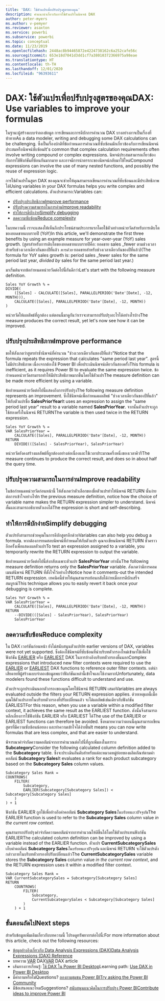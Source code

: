```yaml
---
title: 'DAX: ใช้ตัวแปรเพื่อปรับปรุงสูตรของคุณ'
description: คำแนะนำเกี่ยวกับการใช้ตัวแปรในนิพจน์ DAX
author: peter-myers
ms.author: v-pemyer
ms.reviewer: asaxton
ms.service: powerbi
ms.subservice: powerbi
ms.topic: conceptual
ms.date: 11/23/2019
ms.openlocfilehash: 2448ac8b94465872e4224738162c6a252cafe56c
ms.sourcegitcommit: 653e18d7041d3dd1cf7a38010372366975a98eae
ms.translationtype: HT
ms.contentlocale: th-TH
ms.lasthandoff: 12/01/2020
ms.locfileid: "96393611"
---
```

# <a name="dax-use-variables-to-improve-your-formulas"></a><span data-ttu-id="6ac24-103">DAX: ใช้ตัวแปรเพื่อปรับปรุงสูตรของคุณ</span><span class="sxs-lookup"><span data-stu-id="6ac24-103">DAX: Use variables to improve your formulas</span></span>

<span data-ttu-id="6ac24-104">ในฐานะผู้สร้างแบบจำลองข้อมูล การเขียนและการดีบักการคำนวณ DAX บางอย่างอาจเป็นเรื่องที่ท้าทาย</span><span class="sxs-lookup"><span data-stu-id="6ac24-104">As a data modeler, writing and debugging some DAX calculations can be challenging.</span></span> <span data-ttu-id="6ac24-105">ซึ่งเป็นเรื่องปกติที่ข้อกำหนดการคำนวณที่ซับซ้อนมักเกี่ยวข้องกับการเขียนนิพจน์ประสมหรือนิพจน์ซับซ้อน</span><span class="sxs-lookup"><span data-stu-id="6ac24-105">It's common that complex calculation requirements often involve writing compound or complex expressions.</span></span> <span data-ttu-id="6ac24-106">นิพจน์ประสมสามารถเกี่ยวข้องกับการใช้ฟังก์ชันที่ซ้อนกันมากมาย และอาจมีการนำตรรกะของนิพจน์กลับมาใช้ใหม่</span><span class="sxs-lookup"><span data-stu-id="6ac24-106">Compound expressions can involve the use of many nested functions, and possibly the reuse of expression logic.</span></span>

<span data-ttu-id="6ac24-107">การใช้ตัวแปรในสูตร DAX ของคุณจะช่วยให้คุณสามารถเขียนการคำนวณที่ซับซ้อนและมีประสิทธิภาพได้</span><span class="sxs-lookup"><span data-stu-id="6ac24-107">Using variables in your DAX formulas helps you write complex and efficient calculations.</span></span> <span data-ttu-id="6ac24-108">ตัวแปรสามารถ:</span><span class="sxs-lookup"><span data-stu-id="6ac24-108">Variables can:</span></span>

- [<span data-ttu-id="6ac24-109">ปรับปรุงประสิทธิภาพ</span><span class="sxs-lookup"><span data-stu-id="6ac24-109">Improve performance</span></span>](#improve-performance)
- [<span data-ttu-id="6ac24-110">ปรับปรุงความสามารถในการอ่าน</span><span class="sxs-lookup"><span data-stu-id="6ac24-110">Improve readability</span></span>](#improve-readability)
- [<span data-ttu-id="6ac24-111">ทำให้การดีบักง่าย</span><span class="sxs-lookup"><span data-stu-id="6ac24-111">Simplify debugging</span></span>](#simplify-debugging)
- [<span data-ttu-id="6ac24-112">ลดความซับซ้อน</span><span class="sxs-lookup"><span data-stu-id="6ac24-112">Reduce complexity</span></span>](#reduce-complexity)

<span data-ttu-id="6ac24-113">ในบทความนี้ เราจะแสดงให้เห็นถึงประโยชน์สามประการแรกโดยใช้ตัวอย่างหน่วยวัดสำหรับการเติบโตของยอดขายแบบรายปี (YoY)</span><span class="sxs-lookup"><span data-stu-id="6ac24-113">In this article, we'll demonstrate the first three benefits by using an example measure for year-over-year (YoY) sales growth.</span></span> <span data-ttu-id="6ac24-114">(สูตรสำหรับการเติบโตของยอดขายแบบรายปีคือ: ยอดขาย sales _fewer ตามช่วงเวลาสำหรับช่วงเวลาเดียวกันของปีที่แล้ว _หารด้วย_ ยอดขายสำหรับช่วงเวลาเดียวกันของปีที่แล้ว)</span><span class="sxs-lookup"><span data-stu-id="6ac24-114">(The formula for YoY sales growth is: period sales _fewer sales for the same period last year, _divided by_ sales for the same period last year.)</span></span>

<span data-ttu-id="6ac24-115">มาเริ่มต้นจากข้อกำหนดหน่วยวัดต่อไปนี้กันดีกว่า</span><span class="sxs-lookup"><span data-stu-id="6ac24-115">Let's start with the following measure definition.</span></span>

```dax
Sales YoY Growth % =
DIVIDE(
    ([Sales] - CALCULATE([Sales], PARALLELPERIOD('Date'[Date], -12, MONTH))),
    CALCULATE([Sales], PARALLELPERIOD('Date'[Date], -12, MONTH))
)
```

<span data-ttu-id="6ac24-116">หน่วยวัดให้ผลลัพธ์ที่ถูกต้อง แต่ตอนนี้มาดูกันว่าเราจะสามารถปรับปรุงอะไรได้อย่างไรบ้าง</span><span class="sxs-lookup"><span data-stu-id="6ac24-116">The measure produces the correct result, yet let's now see how it can be improved.</span></span>

## <a name="improve-performance"></a><span data-ttu-id="6ac24-117">ปรับปรุงประสิทธิภาพ</span><span class="sxs-lookup"><span data-stu-id="6ac24-117">Improve performance</span></span>

<span data-ttu-id="6ac24-118">ขอให้สังเกตว่าสูตรทำซ้ำนิพจน์ที่คำนวณ "ช่วงเวลาเดียวกันของปีที่แล้ว"</span><span class="sxs-lookup"><span data-stu-id="6ac24-118">Notice that the formula repeats the expression that calculates "same period last year".</span></span> <span data-ttu-id="6ac24-119">สูตรนี้ไม่มีประสิทธิภาพ เนื่องจากต้องใช้ Power BI เพื่อประเมินนิพจน์เดียวกันสองครั้ง</span><span class="sxs-lookup"><span data-stu-id="6ac24-119">This formula is inefficient, as it requires Power BI to evaluate the same expression twice.</span></span> <span data-ttu-id="6ac24-120">ข้อกำหนดหน่วยวัดสามารถทำให้มีประสิทธิภาพมากขึ้นโดยใช้ตัวแปร</span><span class="sxs-lookup"><span data-stu-id="6ac24-120">The measure definition can be made more efficient by using a variable.</span></span>

<span data-ttu-id="6ac24-121">ข้อกำหนดหน่วยวัดต่อไปนี้แสดงถึงการปรับปรุง</span><span class="sxs-lookup"><span data-stu-id="6ac24-121">The following measure definition represents an improvement.</span></span> <span data-ttu-id="6ac24-122">ซึ่งใช้นิพจน์เพื่อกำหนดผลลัพธ์ "ช่วงเวลาเดียวกันของปีที่แล้ว" ให้กับตัวแปรชื่อ **SalesPriorYear**</span><span class="sxs-lookup"><span data-stu-id="6ac24-122">It uses an expression to assign the "same period last year" result to a variable named **SalesPriorYear**.</span></span> <span data-ttu-id="6ac24-123">จากนั้นตัวแปรจะถูกใช้สองครั้งในนิพจน์ RETURN</span><span class="sxs-lookup"><span data-stu-id="6ac24-123">The variable is then used twice in the RETURN expression.</span></span>

```dax
Sales YoY Growth % =
VAR SalesPriorYear =
    CALCULATE([Sales], PARALLELPERIOD('Date'[Date], -12, MONTH))
RETURN
    DIVIDE(([Sales] - SalesPriorYear), SalesPriorYear)
```

<span data-ttu-id="6ac24-124">หน่วยวัดยังคงสร้างผลลัพธ์ที่ถูกต้องอย่างต่อเนื่องและใช้เวลาประมาณครึ่งหนึ่งของเวลาคิวรี</span><span class="sxs-lookup"><span data-stu-id="6ac24-124">The measure continues to produce the correct result, and does so in about half the query time.</span></span>

## <a name="improve-readability"></a><span data-ttu-id="6ac24-125">ปรับปรุงความสามารถในการอ่าน</span><span class="sxs-lookup"><span data-stu-id="6ac24-125">Improve readability</span></span>

<span data-ttu-id="6ac24-126">ในข้อกำหนดหน่วยวัดก่อนหน้านี้ ให้สังเกตว่าตัวเลือกของชื่อตัวแปรทำให้นิพจน์ RETURN นั้นง่ายต่อการเข้าใจอย่างไร</span><span class="sxs-lookup"><span data-stu-id="6ac24-126">In the previous measure definition, notice how the choice of variable name makes the RETURN expression simpler to understand.</span></span> <span data-ttu-id="6ac24-127">นิพจน์สั้นและสามารถอธิบายตัวเองได้</span><span class="sxs-lookup"><span data-stu-id="6ac24-127">The expression is short and self-describing.</span></span>

## <a name="simplify-debugging"></a><span data-ttu-id="6ac24-128">ทำให้การดีบักง่าย</span><span class="sxs-lookup"><span data-stu-id="6ac24-128">Simplify debugging</span></span>

<span data-ttu-id="6ac24-129">ตัวแปรยังสามารถช่วยคุณในการดีบักสูตรอีกด้วย</span><span class="sxs-lookup"><span data-stu-id="6ac24-129">Variables can also help you debug a formula.</span></span> <span data-ttu-id="6ac24-130">หากต้องการทดสอบนิพจน์ที่กำหนดให้กับตัวแปร คุณจะเขียนนิพจน์ RETURN ชั่วคราวอีกครั้งเพื่อแสดงผลตัวแปร</span><span class="sxs-lookup"><span data-stu-id="6ac24-130">To test an expression assigned to a variable, you temporarily rewrite the RETURN expression to output the variable.</span></span>

<span data-ttu-id="6ac24-131">ข้อกำหนดหน่วยวัดต่อไปนี้ส่งกลับเฉพาะตัวแปร **SalesPriorYear** เท่านั้น</span><span class="sxs-lookup"><span data-stu-id="6ac24-131">The following measure definition returns only the **SalesPriorYear** variable.</span></span> <span data-ttu-id="6ac24-132">สังเกตว่ามีการคอมเมนต์นิพจน์ RETURN ที่ตั้งใจไว้อย่างไร</span><span class="sxs-lookup"><span data-stu-id="6ac24-132">Notice how it comments-out the intended RETURN expression.</span></span> <span data-ttu-id="6ac24-133">เทคนิคนี้ช่วยให้คุณสามารถย้อนกลับได้ง่ายเมื่อการดีบักเสร็จสมบูรณ์</span><span class="sxs-lookup"><span data-stu-id="6ac24-133">This technique allows you to easily revert it back once your debugging is complete.</span></span>

```dax
Sales YoY Growth % =
VAR SalesPriorYear =
    CALCULATE([Sales], PARALLELPERIOD('Date'[Date], -12, MONTH))
RETURN
    --DIVIDE(([Sales] - SalesPriorYear), SalesPriorYear)
    SalesPriorYear
```

## <a name="reduce-complexity"></a><span data-ttu-id="6ac24-134">ลดความซับซ้อน</span><span class="sxs-lookup"><span data-stu-id="6ac24-134">Reduce complexity</span></span>

<span data-ttu-id="6ac24-135">ใน DAX เวอร์ชันก่อนหน้า ยังไม่สนับสนุนตัวแปร</span><span class="sxs-lookup"><span data-stu-id="6ac24-135">In earlier versions of DAX, variables were not yet supported.</span></span> <span data-ttu-id="6ac24-136">ซึ่งต้องใช้นิพจน์ที่ซับซ้อนที่นำบริบทตัวกรองใหม่เข้ามาใช้เพื่อใช้ฟังก์ชัน [EARLIER](/dax/earlier-function-dax) หรือ [ EARLIEST](/dax/earliest-function-dax) DAX ในการอ้างอิงบริบทตัวกรองชั้นนอก</span><span class="sxs-lookup"><span data-stu-id="6ac24-136">Complex expressions that introduced new filter contexts were required to use the [EARLIER](/dax/earlier-function-dax) or [EARLIEST](/dax/earliest-function-dax) DAX functions to reference outer filter contexts.</span></span> <span data-ttu-id="6ac24-137">แต่น่าเสียดายที่ผู้สร้างแบบจำลองข้อมูลพบว่าฟังก์ชันเหล่านี้เข้าใจและใช้งานยาก</span><span class="sxs-lookup"><span data-stu-id="6ac24-137">Unfortunately, data modelers found these functions difficult to understand and use.</span></span>

<span data-ttu-id="6ac24-138">ตัวแปรจะถูกประเมินนอกตัวกรองของคุณโดยใช้นิพจน์ RETURN เสมอ</span><span class="sxs-lookup"><span data-stu-id="6ac24-138">Variables are always evaluated outside the filters your RETURN expression applies.</span></span> <span data-ttu-id="6ac24-139">ด้วยเหตุผลนี้เมื่อคุณใช้ตัวแปรภายในบริบทตัวกรองที่ปรับเปลี่ยนแล้ว จะได้ผลลัพธ์เช่นเดียวกับฟังก์ชัน EARLIEST</span><span class="sxs-lookup"><span data-stu-id="6ac24-139">For this reason, when you use a variable within a modified filter context, it achieves the same result as the EARLIEST function.</span></span> <span data-ttu-id="6ac24-140">ดังนั้นจึงสามารถหลีกเลี่ยงการใช้ฟังก์ชัน EARLIER หรือ EARLIEST ได้</span><span class="sxs-lookup"><span data-stu-id="6ac24-140">The use of the EARLIER or EARLIEST functions can therefore be avoided.</span></span> <span data-ttu-id="6ac24-141">ซึ่งหมายความว่าตอนนี้คุณสามารถเขียนสูตรที่มีความซับซ้อนน้อยลง และทำความเข้าใจได้ง่ายขึ้น</span><span class="sxs-lookup"><span data-stu-id="6ac24-141">It means you can now write formulas that are less complex, and that are easier to understand.</span></span>

<span data-ttu-id="6ac24-142">พิจารณาคำจำกัดความคอลัมน์จากการคำนวณต่อไปนี้ที่ถูกเพิ่มลงในตาราง **Subcategory**</span><span class="sxs-lookup"><span data-stu-id="6ac24-142">Consider the following calculated column definition added to the **Subcategory** table.</span></span> <span data-ttu-id="6ac24-143">ซึ่งจะประเมินอันดับสำหรับแต่ละหมวดหมู่ย่อยของผลิตภัณฑ์ตามค่าคอลัมน์ **Subcategory Sales**</span><span class="sxs-lookup"><span data-stu-id="6ac24-143">It evaluates a rank for each product subcategory based on the **Subcategory Sales** column values.</span></span>

```dax
Subcategory Sales Rank =
COUNTROWS(
    FILTER(
        Subcategory,
        EARLIER(Subcategory[Subcategory Sales]) < Subcategory[Subcategory Sales]
    )
) + 1
```

<span data-ttu-id="6ac24-144">ฟังก์ชัน EARLIER ถูกใช้เพื่ออ้างถึงค่าคอลัมน์ **Subcategory Sales**_ในบริบทแถวปัจจุบัน_</span><span class="sxs-lookup"><span data-stu-id="6ac24-144">The EARLIER function is used to refer to the **Subcategory Sales** column value _in the current row context_.</span></span>

<span data-ttu-id="6ac24-145">คุณสามารถปรับปรุงคำจำกัดความคอลัมน์จากการคำนวณให้ดีขึ้นได้โดยใช้ตัวแปรแทนฟังก์ชัน EARLIER</span><span class="sxs-lookup"><span data-stu-id="6ac24-145">The calculated column definition can be improved by using a variable instead of the EARLIER function.</span></span> <span data-ttu-id="6ac24-146">ตัวแปร **CurrentSubcategorySales** เก็บค่าคอลัมน์ **Subcategory Sales**_ในบริบทแถวปัจจุบัน_ และนิพจน์ RETURN จะใช้ตัวแปรดังกล่าวภายในบริบทตัวกรองที่ปรับเปลี่ยนแล้ว</span><span class="sxs-lookup"><span data-stu-id="6ac24-146">The **CurrentSubcategorySales** variable stores the **Subcategory Sales** column value _in the current row context_, and the RETURN expression uses it within a modified filter context.</span></span>

```dax
Subcategory Sales Rank =
VAR CurrentSubcategorySales = Subcategory[Subcategory Sales]
RETURN
    COUNTROWS(
        FILTER(
            Subcategory,
            CurrentSubcategorySales < Subcategory[Subcategory Sales]
        )
    ) + 1
```

## <a name="next-steps"></a><span data-ttu-id="6ac24-147">ขั้นตอนถัดไป</span><span class="sxs-lookup"><span data-stu-id="6ac24-147">Next steps</span></span>

<span data-ttu-id="6ac24-148">สำหรับข้อมูลเพิ่มเติมเกี่ยวกับบทความนี้ โปรดดูทรัพยากรต่อไปนี้:</span><span class="sxs-lookup"><span data-stu-id="6ac24-148">For more information about this article, check out the following resources:</span></span>

- [<span data-ttu-id="6ac24-149">ข้อมูลอ้างอิงเกี่ยวกับ Data Analysis Expressions (DAX)</span><span class="sxs-lookup"><span data-stu-id="6ac24-149">Data Analysis Expressions (DAX) Reference</span></span>](/dax/)
- <span data-ttu-id="6ac24-150">บทความ [VAR](/dax/var-dax) DAX</span><span class="sxs-lookup"><span data-stu-id="6ac24-150">[VAR](/dax/var-dax) DAX article</span></span>
- <span data-ttu-id="6ac24-151">เส้นทางการเรียนรู้: [ใช้ DAX ใน Power BI Desktop](/learn/paths/dax-power-bi/)</span><span class="sxs-lookup"><span data-stu-id="6ac24-151">Learning path: [Use DAX in Power BI Desktop](/learn/paths/dax-power-bi/)</span></span>
- <span data-ttu-id="6ac24-152">มีคำถามหรือไม่</span><span class="sxs-lookup"><span data-stu-id="6ac24-152">Questions?</span></span> [<span data-ttu-id="6ac24-153">ลองถามชุมชน Power BI</span><span class="sxs-lookup"><span data-stu-id="6ac24-153">Try asking the Power BI Community</span></span>](https://community.powerbi.com/)
- <span data-ttu-id="6ac24-154">มีข้อเสนอแนะไหม</span><span class="sxs-lookup"><span data-stu-id="6ac24-154">Suggestions?</span></span> [<span data-ttu-id="6ac24-155">สนับสนุนแนวคิดในการปรับปรุง Power BI</span><span class="sxs-lookup"><span data-stu-id="6ac24-155">Contribute ideas to improve Power BI</span></span>](https://ideas.powerbi.com)